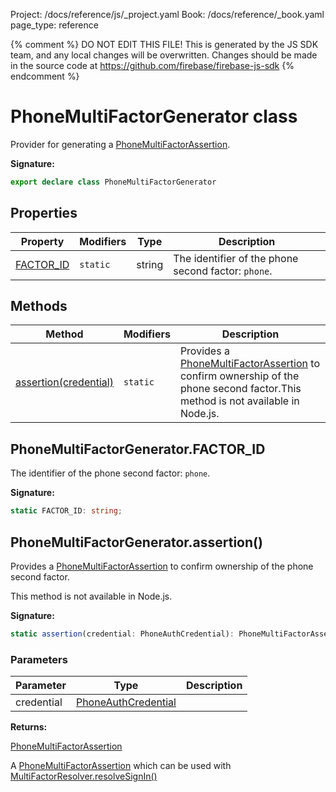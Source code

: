Project: /docs/reference/js/_project.yaml
Book: /docs/reference/_book.yaml
page_type: reference

{% comment %}
DO NOT EDIT THIS FILE!
This is generated by the JS SDK team, and any local changes will be
overwritten. Changes should be made in the source code at
https://github.com/firebase/firebase-js-sdk
{% endcomment %}

# PhoneMultiFactorGenerator class
Provider for generating a [PhoneMultiFactorAssertion](./auth.phonemultifactorassertion.md#phonemultifactorassertion_interface)<!-- -->.

<b>Signature:</b>

```typescript
export declare class PhoneMultiFactorGenerator 
```

## Properties

|  Property | Modifiers | Type | Description |
|  --- | --- | --- | --- |
|  [FACTOR\_ID](./auth.phonemultifactorgenerator.md#phonemultifactorgeneratorfactor_id) | <code>static</code> | string | The identifier of the phone second factor: <code>phone</code>. |

## Methods

|  Method | Modifiers | Description |
|  --- | --- | --- |
|  [assertion(credential)](./auth.phonemultifactorgenerator.md#phonemultifactorgeneratorassertion) | <code>static</code> | Provides a [PhoneMultiFactorAssertion](./auth.phonemultifactorassertion.md#phonemultifactorassertion_interface) to confirm ownership of the phone second factor.<!-- -->This method is not available in Node.js. |

## PhoneMultiFactorGenerator.FACTOR\_ID

The identifier of the phone second factor: `phone`<!-- -->.

<b>Signature:</b>

```typescript
static FACTOR_ID: string;
```

## PhoneMultiFactorGenerator.assertion()

Provides a [PhoneMultiFactorAssertion](./auth.phonemultifactorassertion.md#phonemultifactorassertion_interface) to confirm ownership of the phone second factor.

This method is not available in Node.js.

<b>Signature:</b>

```typescript
static assertion(credential: PhoneAuthCredential): PhoneMultiFactorAssertion;
```

### Parameters

|  Parameter | Type | Description |
|  --- | --- | --- |
|  credential | [PhoneAuthCredential](./auth.phoneauthcredential.md#phoneauthcredential_class) |  |

<b>Returns:</b>

[PhoneMultiFactorAssertion](./auth.phonemultifactorassertion.md#phonemultifactorassertion_interface)

A [PhoneMultiFactorAssertion](./auth.phonemultifactorassertion.md#phonemultifactorassertion_interface) which can be used with [MultiFactorResolver.resolveSignIn()](./auth.multifactorresolver.md#multifactorresolverresolvesignin)

